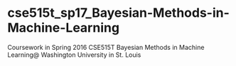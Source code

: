 # cse515t_sp17_Bayesian-Methods-in-Machine-Learning
Coursework in Spring 2016 CSE515T Bayesian Methods in Machine Learning@ Washington University in St. Louis
